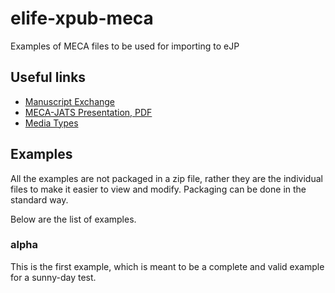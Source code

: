 # elife-xpub-meca

Examples of MECA files to be used for importing to eJP

## Useful links

* [Manuscript Exchange](https://www.manuscriptexchange.org/)
* [MECA-JATS Presentation, PDF](file:///home/peter/Documents/MECA_JATS-Con_2018_for_distribution.pdf)
* [Media Types]( https://en.wikipedia.org/wiki/Media_type)

## Examples

All the examples are not packaged in a zip file, rather they are the individual files to make it easier to view and modify. Packaging can be done in the standard way.

Below are the list of examples.

### alpha

This is the first example, which is meant to be a complete and valid example for a sunny-day test.
